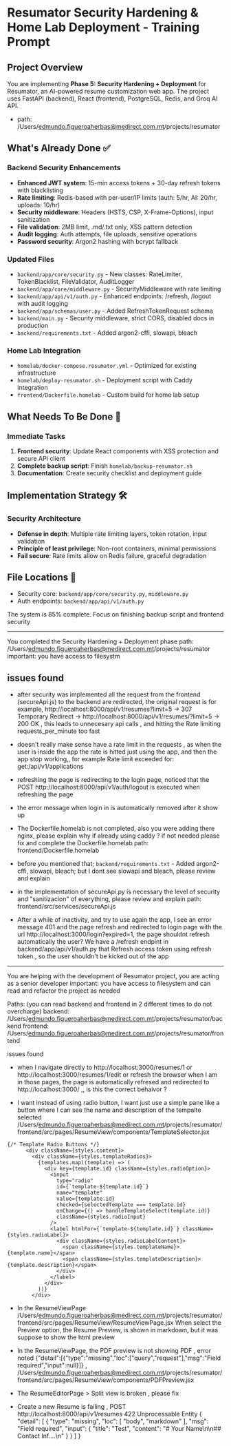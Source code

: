 # Resumator Security Hardening & Home Lab Deployment - Training Prompt

## Project Overview
You are implementing **Phase 5: Security Hardening + Deployment** for Resumator, an AI-powered resume customization web app. The project uses FastAPI (backend), React (frontend), PostgreSQL, Redis, and Groq AI API.
- path: /Users/edmundo.figueroaherbas@medirect.com.mt/projects/resumator

## What's Already Done ✅
### Backend Security Enhancements
- **Enhanced JWT system**: 15-min access tokens + 30-day refresh tokens with blacklisting
- **Rate limiting**: Redis-based with per-user/IP limits (auth: 5/hr, AI: 20/hr, uploads: 10/hr)
- **Security middleware**: Headers (HSTS, CSP, X-Frame-Options), input sanitization
- **File validation**: 2MB limit, .md/.txt only, XSS pattern detection
- **Audit logging**: Auth attempts, file uploads, sensitive operations
- **Password security**: Argon2 hashing with bcrypt fallback

### Updated Files
- `backend/app/core/security.py` - New classes: RateLimiter, TokenBlacklist, FileValidator, AuditLogger
- `backend/app/core/middleware.py` - SecurityMiddleware with rate limiting
- `backend/app/api/v1/auth.py` - Enhanced endpoints: /refresh, /logout with audit logging
- `backend/app/schemas/user.py` - Added RefreshTokenRequest schema
- `backend/main.py` - Security middleware, strict CORS, disabled docs in production
- `backend/requirements.txt` - Added argon2-cffi, slowapi, bleach

### Home Lab Integration
- `homelab/docker-compose.resumator.yml` - Optimized for existing infrastructure
- `homelab/deploy-resumator.sh` - Deployment script with Caddy integration
- `frontend/Dockerfile.homelab` - Custom build for home lab setup

## What Needs To Be Done 🎯
### Immediate Tasks
1. **Frontend security**: Update React components with XSS protection and secure API client
2. **Complete backup script**: Finish `homelab/backup-resumator.sh`
3. **Documentation**: Create security checklist and deployment guide

## Implementation Strategy 🛠️
### Security Architecture
- **Defense in depth**: Multiple rate limiting layers, token rotation, input validation
- **Principle of least privilege**: Non-root containers, minimal permissions
- **Fail secure**: Rate limits allow on Redis failure, graceful degradation

## File Locations 📁
- Security core: `backend/app/core/security.py`, `middleware.py`
- Auth endpoints: `backend/app/api/v1/auth.py`

The system is 85% complete. Focus on finishing backup script and frontend security

----
You completed the Security Hardening + Deployment phase
path: /Users/edmundo.figueroaherbas@medirect.com.mt/projects/resumator
important: you have access to filesystm

issues found
---
- after security was implemented all the request from the frontend (secureApi.js) to the backend are redirected, the original request is for example, http://localhost:8000/api/v1/resumes?limit=5 -> 307 Temporary Redirect -> http://localhost:8000/api/v1/resumes/?limit=5 ->  200 OK , this leads to unnecesary api calls , and hitting the  Rate limiting  requests_per_minute too fast 

- doesn't really make sense have a rate limit in the requests , as when the user is inside the app the rate is hitted just using the app, and then the app stop working,, for example Rate limit exceeded for: get:/api/v1/applications 
- refreshing the page is redirecting to the login page,  noticed that the POST http://localhost:8000/api/v1/auth/logout is executed when refreshing the page
- the error message when login in is automatically removed after it show up
- The Dockerfile.homelab is not completed, also you were adding there nginx, please explain why if already using caddy ? if not needed please fix and complete the Dockerfile.homelab
path: frontend/Dockerfile.homelab
-  before you mentioned that; `backend/requirements.txt` - Added argon2-cffi, slowapi, bleach; but I dont see slowapi and bleach, please review and explain
- in the implementation of secureApi.py is necessary the level of security and "sanitizacion" of everything, please review and explain
path: frontend/src/services/secureApi.js

- After a while of inactivity, and try to use again the app, I see an error message 401 and the page refresh and redirected to login page with the url http://localhost:3000/login?expired=1, the page shouldnt refresh automatically the user? We have a /refresh endpint in backend/app/api/v1/auth.py that Refresh access token using refresh token., so the user shouldn't be kicked out of the app



----
You are helping with the development of Resumator project, you are acting as a senior developer
important: you have access to filesystem and can read and refactor the project as needed

Paths: (you can read backend and frontend in 2 different times to do not overcharge)
backend: /Users/edmundo.figueroaherbas@medirect.com.mt/projects/resumator/backend
frontend: /Users/edmundo.figueroaherbas@medirect.com.mt/projects/resumator/frontend

issues found

- when I navigate directly to http://localhost:3000/resumes/1 or http://localhost:3000/resumes/1/edit or refresh the browser when I am in those pages, the page is automatically refresed and redirected to http://localhost:3000/ ,, is this the correct behaivor ?

- I want instead of using radio button,  I want just use a simple pane like a button where I can see the name and description of the tempalte selected
/Users/edmundo.figueroaherbas@medirect.com.mt/projects/resumator/frontend/src/pages/ResumeView/components/TemplateSelector.jsx
```
{/* Template Radio Buttons */}
      <div className={styles.content}>
        <div className={styles.templateRadios}>
          {templates.map((template) => (
            <div key={template.id} className={styles.radioOption}>
              <input
                type="radio"
                id={`template-${template.id}`}
                name="template"
                value={template.id}
                checked={selectedTemplate === template.id}
                onChange={() => handleTemplateSelect(template.id)}
                className={styles.radioInput}
              />
              <label htmlFor={`template-${template.id}`} className={styles.radioLabel}>
                <div className={styles.radioLabelContent}>
                  <span className={styles.templateName}>{template.name}</span>
                  <span className={styles.templateDescription}>{template.description}</span>
                </div>
              </label>
            </div>
          ))}
        </div>
```
- In the ResumeViewPage  
/Users/edmundo.figueroaherbas@medirect.com.mt/projects/resumator/frontend/src/pages/ResumeView/ResumeViewPage.jsx
When select the Preview option, the Resume Preview, is shown in markdown, but it was suppose to show the html preview

- In the ResumeViewPage, the PDF preview is not showing PDF , error noted {"detail":[{"type":"missing","loc":["query","request"],"msg":"Field required","input":null}]} , /Users/edmundo.figueroaherbas@medirect.com.mt/projects/resumator/frontend/src/pages/ResumeView/components/PDFPreview.jsx

- The ResumeEditorPage > Split view is broken , please fix

- Create a new Resume is failing , POST http://localhost:8000/api/v1/resumes 
422 Unprocessable Entity
{
    "detail": [
        {
            "type": "missing",
            "loc": [
                "body",
                "markdown"
            ],
            "msg": "Field required",
            "input": {
                "title": "Test",
                "content": "# Your Name\n\n## Contact Inf....\n"
            }
        }
    ]
}